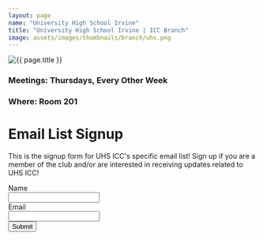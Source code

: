 ```yaml
---
layout: page
name: "University High School Irvine"
title: "University High School Irvine | ICC Branch"
image: assets/images/thumbnails/branch/uhs.png
---
```


<img class="featured-image img-fluid" src="{{ site.baseurl }}/{{ page.image }}" alt="{{ page.title }}">

### **Meetings:** Thursdays, Every Other Week
### **Where:** Room 201

# Email List Signup

This is the signup form for UHS ICC's specific email list! Sign up if you are a member of the club and/or are interested in receiving updates related to UHS ICC!

<form action="https://postal.hackclub.com/subscribe" method="POST" accept-charset="utf-8">
	<label for="name">Name</label><br/>
	<input type="text" name="name" id="name"/>
	<br/>
	<label for="email">Email</label><br/>
	<input type="email" name="email" id="email"/><br/><div style="display:none;">
	<label for="hp">HP</label><br/>
	<input type="text" name="hp" id="hp"/>
	</div>
	<input type="hidden" name="list" value="73jac892Z1emn59zi5SpAEZg"/>
	<input type="hidden" name="subform" value="yes"/>
	<input type="submit" name="submit" id="submit"/>
</form>